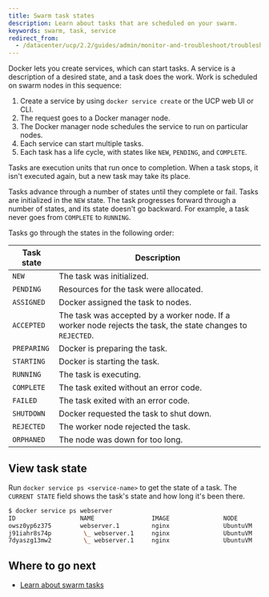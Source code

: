 ```yaml
---
title: Swarm task states
description: Learn about tasks that are scheduled on your swarm.
keywords: swarm, task, service
redirect_from:
  - /datacenter/ucp/2.2/guides/admin/monitor-and-troubleshoot/troubleshoot-task-state/
---
```

Docker lets you create services, which can start tasks. A service is a description of a desired state, and a task does the work. Work is scheduled on swarm nodes in this sequence:

1. Create a service by using `docker service create` or the UCP web UI or CLI.
2. The request goes to a Docker manager node.
3. The Docker manager node schedules the service to run on particular nodes. 
4. Each service can start multiple tasks.
5. Each task has a life cycle, with states like `NEW`, `PENDING`, and `COMPLETE`.

Tasks are execution units that run once to completion. When a task stops, it isn't executed again, but a new task may take its place.

Tasks advance through a number of states until they complete or fail. Tasks are initialized in the `NEW` state. The task progresses forward through a number of states, and its state doesn't go backward. For example, a task never goes from `COMPLETE` to `RUNNING`.

Tasks go through the states in the following order:

| Task state  | Description                                                                                                 |
| ----------- | ----------------------------------------------------------------------------------------------------------- |
| `NEW`       | The task was initialized.                                                                                   |
| `PENDING`   | Resources for the task were allocated.                                                                      |
| `ASSIGNED`  | Docker assigned the task to nodes.                                                                          |
| `ACCEPTED`  | The task was accepted by a worker node. If a worker node rejects the task, the state changes to `REJECTED`. |
| `PREPARING` | Docker is preparing the task.                                                                               |
| `STARTING`  | Docker is starting the task.                                                                                |
| `RUNNING`   | The task is executing.                                                                                      |
| `COMPLETE`  | The task exited without an error code.                                                                      |
| `FAILED`    | The task exited with an error code.                                                                         |
| `SHUTDOWN`  | Docker requested the task to shut down.                                                                     |
| `REJECTED`  | The worker node rejected the task.                                                                          |
| `ORPHANED`  | The node was down for too long.                                                                             |

## View task state

Run `docker service ps <service-name>` to get the state of a task. The `CURRENT STATE` field shows the task's state and how long it's been there.

```bash
$ docker service ps webserver
ID                  NAME                IMAGE               NODE                DESIRED STATE       CURRENT STATE            ERROR                              PORTS
owsz0yp6z375        webserver.1         nginx               UbuntuVM            Running             Running 44 seconds ago                                      
j91iahr8s74p         \_ webserver.1     nginx               UbuntuVM            Shutdown            Failed 50 seconds ago    "No such container: webserver.…"   
7dyaszg13mw2         \_ webserver.1     nginx               UbuntuVM            Shutdown            Failed 5 hours ago       "No such container: webserver.…"  
```

## Where to go next

- [Learn about swarm tasks](https://github.com/docker/swarmkit/blob/master/design/task_model.md)